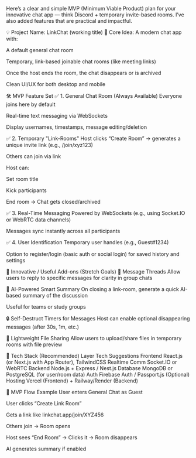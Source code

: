 Here’s a clear and simple MVP (Minimum Viable Product) plan for your innovative chat app — think Discord + temporary invite-based rooms. I’ve also added features that are practical and impactful.

💡 Project Name: LinkChat (working title)
🧩 Core Idea:
A modern chat app with:

A default general chat room

Temporary, link-based joinable chat rooms (like meeting links)

Once the host ends the room, the chat disappears or is archived

Clean UI/UX for both desktop and mobile

🛠 MVP Feature Set
✅ 1. General Chat Room (Always Available)
Everyone joins here by default

Real-time text messaging via WebSockets

Display usernames, timestamps, message editing/deletion

✅ 2. Temporary "Link-Rooms"
Host clicks “Create Room” → generates a unique invite link (e.g., /join/xyz123)

Others can join via link

Host can:

Set room title

Kick participants

End room → Chat gets closed/archived

✅ 3. Real-Time Messaging
Powered by WebSockets (e.g., using Socket.IO or WebRTC data channels)

Messages sync instantly across all participants

✅ 4. User Identification
Temporary user handles (e.g., Guest#1234)

Option to register/login (basic auth or social login) for saved history and settings

🌟 Innovative / Useful Add-ons (Stretch Goals)
💬 Message Threads
Allow users to reply to specific messages for clarity in group chats

🧠 AI-Powered Smart Summary
On closing a link-room, generate a quick AI-based summary of the discussion

Useful for teams or study groups

🔒 Self-Destruct Timers for Messages
Host can enable optional disappearing messages (after 30s, 1m, etc.)

📎 Lightweight File Sharing
Allow users to upload/share files in temporary rooms with file preview

🧪 Tech Stack (Recommended)
Layer	Tech Suggestions
Frontend	React.js (or Next.js with App Router), TailwindCSS
Realtime Comm	Socket.IO or WebRTC
Backend	Node.js + Express / Nest.js
Database	MongoDB or PostgreSQL (for user/room data)
Auth	Firebase Auth / Passport.js (Optional)
Hosting	Vercel (Frontend) + Railway/Render (Backend)

🧪 MVP Flow Example
User enters General Chat as Guest

User clicks “Create Link Room”

Gets a link like linkchat.app/join/XYZ456

Others join → Room opens

Host sees “End Room” → Clicks it → Room disappears

AI generates summary if enabled